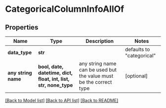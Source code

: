 # CategoricalColumnInfoAllOf


## Properties
Name | Type | Description | Notes
------------ | ------------- | ------------- | -------------
**data_type** | **str** |  | defaults to "categorical"
**any string name** | **bool, date, datetime, dict, float, int, list, str, none_type** | any string name can be used but the value must be the correct type | [optional]

[[Back to Model list]](../README.md#documentation-for-models) [[Back to API list]](../README.md#documentation-for-api-endpoints) [[Back to README]](../README.md)


